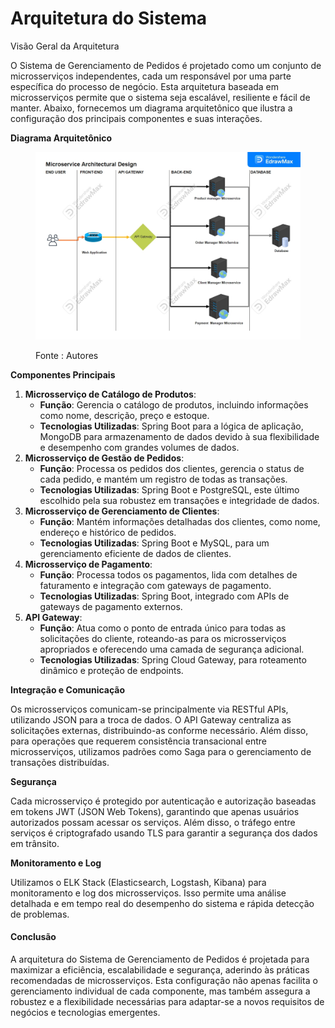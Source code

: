 # Arquitetura do Sistema

Visão Geral da Arquitetura

O Sistema de Gerenciamento de Pedidos é projetado como um conjunto de microsserviços independentes, cada um responsável por uma parte específica do processo de negócio. Esta arquitetura baseada em microsserviços permite que o sistema seja escalável, resiliente e fácil de manter. Abaixo, fornecemos um diagrama arquitetônico que ilustra a configuração dos principais componentes e suas interações.

**Diagrama Arquitetônico**



<figure><img src="../.gitbook/assets/Microservice Architectural Design.jpg" alt=""><figcaption><p>Fonte : Autores</p></figcaption></figure>

**Componentes Principais**

1. **Microsserviço de Catálogo de Produtos**:
   * **Função**: Gerencia o catálogo de produtos, incluindo informações como nome, descrição, preço e estoque.
   * **Tecnologias Utilizadas**: Spring Boot para a lógica de aplicação, MongoDB para armazenamento de dados devido à sua flexibilidade e desempenho com grandes volumes de dados.
2. **Microsserviço de Gestão de Pedidos**:
   * **Função**: Processa os pedidos dos clientes, gerencia o status de cada pedido, e mantém um registro de todas as transações.
   * **Tecnologias Utilizadas**: Spring Boot e PostgreSQL, este último escolhido pela sua robustez em transações e integridade de dados.
3. **Microsserviço de Gerenciamento de Clientes**:
   * **Função**: Mantém informações detalhadas dos clientes, como nome, endereço e histórico de pedidos.
   * **Tecnologias Utilizadas**: Spring Boot e MySQL, para um gerenciamento eficiente de dados de clientes.
4. **Microsserviço de Pagamento**:
   * **Função**: Processa todos os pagamentos, lida com detalhes de faturamento e integração com gateways de pagamento.
   * **Tecnologias Utilizadas**: Spring Boot, integrado com APIs de gateways de pagamento externos.
5. **API Gateway**:
   * **Função**: Atua como o ponto de entrada único para todas as solicitações do cliente, roteando-as para os microsserviços apropriados e oferecendo uma camada de segurança adicional.
   * **Tecnologias Utilizadas**: Spring Cloud Gateway, para roteamento dinâmico e proteção de endpoints.

**Integração e Comunicação**

Os microsserviços comunicam-se principalmente via RESTful APIs, utilizando JSON para a troca de dados. O API Gateway centraliza as solicitações externas, distribuindo-as conforme necessário. Além disso, para operações que requerem consistência transacional entre microsserviços, utilizamos padrões como Saga para o gerenciamento de transações distribuídas.

**Segurança**

Cada microsserviço é protegido por autenticação e autorização baseadas em tokens JWT (JSON Web Tokens), garantindo que apenas usuários autorizados possam acessar os serviços. Além disso, o tráfego entre serviços é criptografado usando TLS para garantir a segurança dos dados em trânsito.

**Monitoramento e Log**

Utilizamos o ELK Stack (Elasticsearch, Logstash, Kibana) para monitoramento e log dos microsserviços. Isso permite uma análise detalhada e em tempo real do desempenho do sistema e rápida detecção de problemas.

#### Conclusão

A arquitetura do Sistema de Gerenciamento de Pedidos é projetada para maximizar a eficiência, escalabilidade e segurança, aderindo às práticas recomendadas de microsserviços. Esta configuração não apenas facilita o gerenciamento individual de cada componente, mas também assegura a robustez e a flexibilidade necessárias para adaptar-se a novos requisitos de negócios e tecnologias emergentes.
